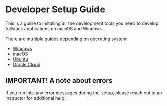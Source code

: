 # Developer Setup Guide

This is a guide to installing all the development tools you need to develop
fullstack applications on macOS and Windows.

There are multiple guides depending on operating system:

- [Windows](windows/setup.md)
- [macOS](macos/setup.md)
- [Ubuntu](ubuntu/setup.md)
- [Oracle Cloud](oracle-cloud/setup.md)

## IMPORTANT! A note about errors

If you run into any error messages during the setup, please reach out to an
instructor for additional help.
